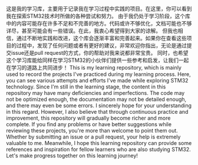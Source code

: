 
这是我的学习库，主要用于记录我在学习过程中实践的项目。在这里，你可以看到我在探索STM32技术时所做的各种尝试和努力。
由于我仍处于学习阶段，这个库中的内容可能存在许多不足和不完善的地方。代码或许不够优化，文档可能也不够详尽，甚至可能会有一些错误。在此，我衷心希望得到大家的谅解。
但我也相信，通过不断地实践和改进，这个库会逐渐丰富和完善起来。如果你在查看这些项目的过程中，发现了任何问题或者有更好的建议，非常欢迎你指出，无论是通过提交issue还是pull request的方式，你的帮助对我来说都非常宝贵。
同时，也希望这个学习库能给同样在学习STM32的小伙伴们提供一些参考和启发，让我们一起在学习的道路上共同进步！ 
This is my learning repository, which is mainly used to record the projects I've practiced during my learning process. Here, you can see various attempts and efforts I've made while exploring STM32 technology.
Since I'm still in the learning stage, the content in this repository may have many deficiencies and imperfections. The code may not be optimized enough, the documentation may not be detailed enough, and there may even be some errors. I sincerely hope for your understanding in this regard.
However, I also believe that through continuous practice and improvement, this repository will gradually become richer and more complete. If you find any problems or have better suggestions while reviewing these projects, you're more than welcome to point them out. Whether by submitting an issue or a pull request, your help is extremely valuable to me.
Meanwhile, I hope this learning repository can provide some references and inspiration for fellow learners who are also studying STM32. Let's make progress together on this learning journey! 

